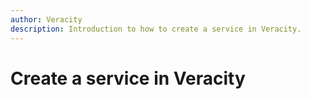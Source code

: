 ```yaml
---
author: Veracity
description: Introduction to how to create a service in Veracity.
---
```


# Create a service in Veracity

